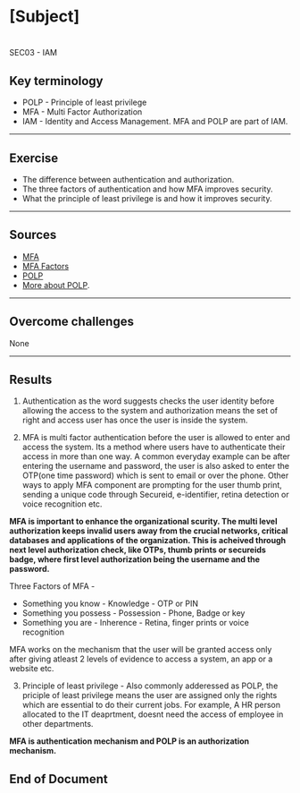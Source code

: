 # [Subject]
# 
SEC03 - IAM 

## Key terminology

* POLP - Principle of least privilege
* MFA - Multi Factor Authorization
* IAM - Identity and Access Management. MFA and POLP are part of IAM.
___

## Exercise

* The difference between authentication and authorization.
* The three factors of authentication and how MFA improves security.
* What the principle of least privilege is and how it improves security.

___

## Sources

* [MFA](https://www.onelogin.com/learn/what-is-mfa)  
* [MFA Factors](https://www.securid.com/blog/what-is-mfa/)
* [POLP](https://digitalguardian.com/blog/what-principle-least-privilege-polp-best-practice-information-security-and-compliance)
* [More about POLP](https://www.techtarget.com/searchsecurity/definition/principle-of-least-privilege-POLP#:~:text=The%20principle%20of%20least%20privilege%20(POLP)%20is%20a%20concept%20in,necessary%20to%20do%20their%20jobs).

___

## Overcome challenges

None

___

## Results
1. Authentication as the word suggests checks the user identity before allowing the access to the system and authorization means the set of right and access user has once the user is inside the system.

2. MFA is multi factor authentication before the user is allowed to enter and access the system. Its a method where users have to authenticate their access in more than one way.
A common everyday example can be after entering the username and password, the user is also asked to enter the OTP(one time password) which is sent to email or over the phone. 
Other ways to apply MFA component are prompting for the user thumb print, sending a unique code through Secureid, e-identifier, retina detection or voice recognition etc.

**MFA is important to enhance the organizational scurity. The multi level authorization keeps invalid users away from the crucial networks, critical databases and applications of the organization. This is acheived through next level authorization check, like OTPs, thumb prints or secureids badge, where first level authorization being the username and the password.**

Three Factors of MFA - 
* Something you know - Knowledge - OTP or PIN
* Something you possess - Possession - Phone, Badge or key
* Something you are - Inherence - Retina, finger prints or voice recognition

MFA works on the mechanism that the user will be granted access only after giving atleast 2 levels of evidence to access a system, an app or a website etc.

3. Principle of least privilege - Also commonly adderessed as POLP, the priciple of least privilege means the user are assigned only the rights which are essential to do their current jobs. For example, A HR person allocated to the IT deaprtment, doesnt need the access of employee in other departments. 


**MFA is authentication mechanism and POLP is an authorization mechanism.**

## End of Document